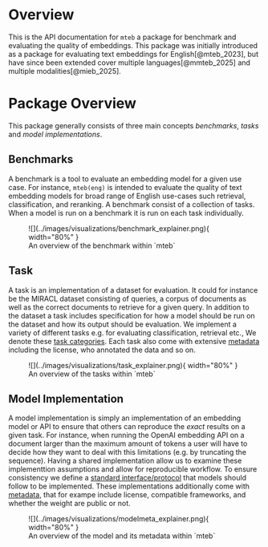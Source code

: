 
# Overview


This is the API documentation for `mteb` a package for benchmark and evaluating the quality of embeddings.
This package was initially introduced as a package for evaluating text embeddings for English[@mteb_2023], but have since been extended cover multiple languages[@mmteb_2025] and multiple modalities[@mieb_2025].

# Package Overview
This package generally consists of three main concepts *benchmarks*, *tasks* and *model implementations*.

## Benchmarks

A benchmark is a tool to evaluate an embedding model for a given use case. For instance, `mteb(eng)` is intended
to evaluate the quality of text embedding models for broad range of English use-cases such retrieval, classification, and reranking.
A benchmark consist of a collection of tasks. When a model is run on a benchmark it is run on each task individually.


<figure markdown="span">
    ![](../images/visualizations/benchmark_explainer.png){ width="80%" }
    <figcaption>An overview of the benchmark within `mteb`</figcaption>
</figure>

## Task

A task is an implementation of a dataset for evaluation. It could for instance be the MIRACL dataset consisting of queries, a corpus of documents
as well as the correct documents to retrieve for a given query. In addition to the dataset a task includes specification for how a model should be run on the dataset and how its output should be evaluation. We implement a variety of different tasks e.g. for evaluating classification, retrieval etc., We denote these [task categories](./task.md#metadata). Each task also come with extensive [metadata](/task.md#metadata) including the license, who annotated the data and so on.

<figure markdown="span">
    ![](../images/visualizations/task_explainer.png){ width="80%" }
    <figcaption>An overview of the tasks within `mteb`</figcaption>
</figure>

## Model Implementation

A model implementation is simply an implementation of an embedding model or API to ensure that others can reproduce the *exact* results on a given task.
For instance, when running the OpenAI embedding API on a document larger than the maximum amount of tokens a user will have to decide how they want to
deal with this limitations (e.g. by truncating the sequence). Having a shared implementation allow us to examine these implementtion assumptions and allow
for reproducible workflow. To ensure consistency we define a [standard interface/protocol](./model.md#model-protocols) that models should follow to be implemented. These implementations additionally come with [metadata](./model.md#metadata), that for exampe include license, compatible frameworks, and whether the weight are public or not.

<figure markdown="span">
    ![](../images/visualizations/modelmeta_explainer.png){ width="80%" }
    <figcaption>An overview of the model and its metadata within `mteb`</figcaption>
</figure>

